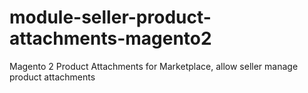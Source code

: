 # module-seller-product-attachments-magento2
Magento 2 Product Attachments for Marketplace, allow seller manage product attachments

